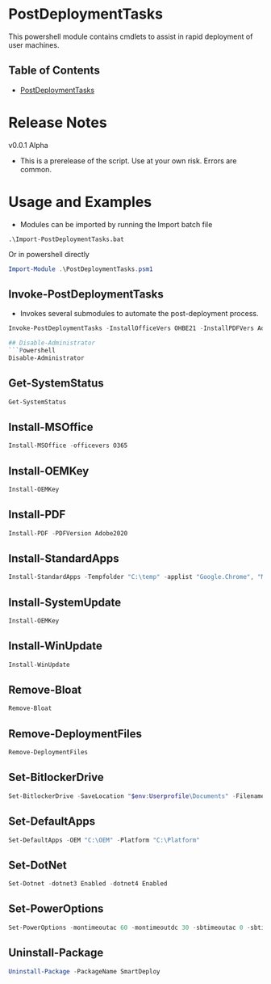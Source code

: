 # PostDeploymentTasks

This powershell module contains cmdlets to assist in rapid deployment of user machines.

## Table of Contents
- [PostDeploymentTasks](#PostDeploymentTasks)



# Release Notes
v0.0.1 Alpha
- This is a prerelease of the script. Use at your own risk. Errors are common.

# Usage and Examples
- Modules can be imported by running the Import batch file
```Command Prompt
.\Import-PostDeploymentTasks.bat
```
  Or in powershell directly
```Powershell
Import-Module .\PostDeploymentTasks.psm1
```

## Invoke-PostDeploymentTasks
- Invokes several submodules to automate the post-deployment process.

```Powershell
Invoke-PostDeploymentTasks -InstallOfficeVers OHBE21 -InstallPDFVers AdobeReader

## Disable-Administrator
```Powershell
Disable-Administrator
```

## Get-SystemStatus
```Powershell
Get-SystemStatus
```

## Install-MSOffice
```Powershell
Install-MSOffice -officevers O365
```

## Install-OEMKey
```Powershell
Install-OEMKey
```

## Install-PDF
```Powershell
Install-PDF -PDFVersion Adobe2020
```

## Install-StandardApps
```Powershell
Install-StandardApps -Tempfolder "C:\temp" -applist "Google.Chrome", "Mozilla.Firefox"
```

## Install-SystemUpdate
```Powershell
Install-OEMKey
```

## Install-WinUpdate
```Powershell
Install-WinUpdate
```

## Remove-Bloat
```Powershell
Remove-Bloat
```

## Remove-DeploymentFiles
```Powershell
Remove-DeploymentFiles
```

## Set-BitlockerDrive
```Powershell
Set-BitlockerDrive -SaveLocation "$env:Userprofile\Documents" -Filename $env:computername
```

## Set-DefaultApps
```Powershell
Set-DefaultApps -OEM "C:\OEM" -Platform "C:\Platform"
```

## Set-DotNet
```Powershell
Set-Dotnet -dotnet3 Enabled -dotnet4 Enabled 
```

## Set-PowerOptions
```Powershell
Set-PowerOptions -montimeoutac 60 -montimeoutdc 30 -sbtimeoutac 0 -sbtimeoutdc 0 -faststartup Disabled -powerbutton Shutdown -sleepbutton Shutdown -closelid Nothing
```

## Uninstall-Package
```Powershell
Uninstall-Package -PackageName SmartDeploy
```
